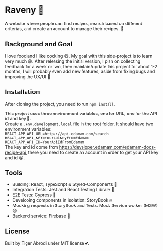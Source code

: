# Raveny :pizza:

A website where people can find recipes, search based on different criterias, and create an account to manage their recipes. :smiling_face_with_three_hearts:

## Background and Goal

I love food and I like cooking :yum:. My goal with this side-project is to learn very much :smiley:. After releasing the initial version, I plan on collecting feedback for a week or two, then maintain/update this project for about 1-2 months, I will probably even add new features, aside from fixing bugs and improving the UX/UI :tada:

## Installation

After cloning the project, you need to run `npm install`.

This project uses three environment variables, one for URL, one for the API id and key :sparkling_heart:.
<br>
Create a `.env.development.local` file in the root folder.
It should have two environment variables:
<br>
`REACT_APP_API_URL=https://api.edamam.com/search`
<br>
`REACT_APP_API_KEY=YourApiKeyFromEdamam`
<br>
`REACT_APP_API_ID=YourApiIdFromEdamam`
<br>
The key and id come from https://developer.edamam.com/edamam-docs-recipe-api, there you need to create an account in order to get your API key and id :stuck_out_tongue_closed_eyes:.

## Tools

- Building: React, TypeScript & Styled-Components :metal:
- Integration Tests: Jest and React Testing Library :blue_heart:
- E2E Tests: Cypress :metal:
- Developing components in isolation: StoryBook :fire:
- Mocking requests in StoryBook and Tests: Mock Service worker (MSW) :smile:
- Backend service: Firebase :cowboy_hat_face:

## License

Built by Tiger Abrodi under MIT license :two_hearts:.

